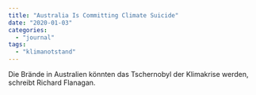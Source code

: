 ```yaml
---
title: "Australia Is Committing Climate Suicide"
date: "2020-01-03"
categories: 
  - "journal"
tags: 
  - "klimanotstand"
---
```


Die Brände in Australien könnten das Tschernobyl der Klimakrise werden, schreibt Richard Flanagan.
